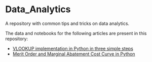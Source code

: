 # Data_Analytics
A repository with common tips and tricks on data analytics.

The data and notebooks for the following articles are present in this repository:
- [VLOOKUP implementation in Python in three simple steps](https://towardsdatascience.com/vlookup-implementation-in-python-in-three-simple-steps-93b5a290fd72)
- [Merit Order and Marginal Abatement Cost Curve in Python](https://towardsdatascience.com/merit-order-and-marginal-abatement-cost-curve-in-python-fe9f77358777)
